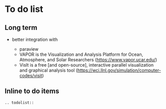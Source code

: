 # To do list

## Long term

- better integration with

  - paraview
  - VAPOR is the Visualization and Analysis Platform for Ocean, Atmosphere, and
    Solar Researchers (<https://www.vapor.ucar.edu/>)
  - VisIt is a free \[and open-source\], interactive parallel visualization and
    graphical analysis tool
    (<https://wci.llnl.gov/simulation/computer-codes/visit>)

## Inline to do items

```{eval-rst}
.. todolist::

```
